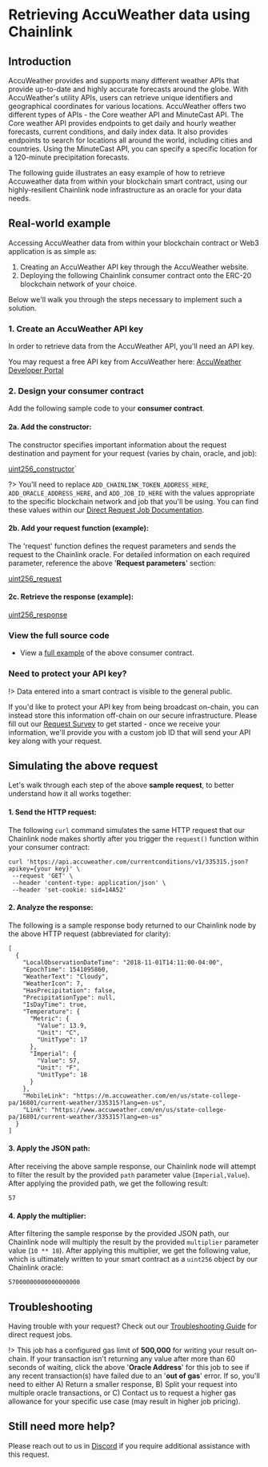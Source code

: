 # Retrieving AccuWeather data using Chainlink

## Introduction

AccuWeather provides and supports many different weather APIs that provide up-to-date and highly accurate forecasts around the globe. With AccuWeather's utility APIs, users can retrieve unique identifiers and geographical coordinates for various locations.  AccuWeather offers two different types of APIs - the Core weather API and MinuteCast API. The Core weather API provides endpoints to get daily and hourly weather forecasts, current conditions, and daily index data. It also provides endpoints to search for locations all around the world, including cities and countries. Using the MinuteCast API, you can specify a specific location for a 120-minute precipitation forecasts.

The following guide illustrates an easy example of how to retrieve Accuweather data from within your blockchain smart contract, using our highly-resilient Chainlink node infrastructure as an oracle for your data needs.

## Real-world example

Accessing AccuWeather data from within your blockchain contract or Web3 application is as simple as:

1. Creating an AccuWeather API key through the AccuWeather website.
2. Deploying the following Chainlink consumer contract onto the ERC-20 blockchain network of your choice. 

Below we'll walk you through the steps necessary to implement such a solution.

### 1. Create an AccuWeather API key

In order to retrieve data from the AccuWeather API, you'll need an API key. 

You may request a free API key from AccuWeather here: [AccuWeather Developer Portal](https://developer.accuweather.com/)

### 2. Design your consumer contract

Add the following sample code to your **consumer contract**.

#### 2a. Add the constructor:

The constructor specifies important information about the request destination and payment for your request (varies by chain, oracle, and job): 

[uint256_constructor](/AccuWeather.sol ':include :type=code :fragment=constructor')`

?> You'll need to replace `ADD_CHAINLINK_TOKEN_ADDRESS_HERE`, `ADD_ORACLE_ADDRESS_HERE`, and `ADD_JOB_ID_HERE` with the values appropriate to the specific blockchain network and job that you'll be using. You can find these values within our [Direct Request Job Documentation](/services/direct-request-jobs/Jobs-and-Pricing).

#### 2b. Add your request function (example):
The 'request' function defines the request parameters and sends the request to the Chainlink oracle. For detailed information on each required parameter, reference the above '**Request parameters**' section:

[uint256_request](/AccuWeather.sol ':include :type=code :fragment=request')

#### 2c. Retrieve the response (example):

[uint256_response](/AccuWeather.sol ':include :type=code :fragment=response')

### View the full source code

* View a [full example](https://github.com/LinkWellNodes/Documentation/blob/main/docs/services/direct-request-jobs/examples/weather-data/AccuWeather.sol) of the above consumer contract.

### Need to protect your API key?

!> Data entered into a smart contract is visible to the general public.

If you'd like to protect your API key from being broadcast on-chain, you can instead store this information off-chain on our secure infrastructure. Please fill out our [Request Survey](https://linkwellnodes.io/Getting-Started.html) to get started - once we receive your information, we'll provide you with a custom job ID that will send your API key along with your request.

## Simulating the above request

Let's walk through each step of the above **sample request**, to better understand how it all works together:

#### 1. **Send the HTTP request**:

The following `curl` command simulates the same HTTP request that our Chainlink node makes shortly after you trigger the `request()` function within your consumer contract:

```
curl 'https://api.accuweather.com/currentconditions/v1/335315.json?apikey={your key}' \
 --request 'GET' \
 --header 'content-type: application/json' \
 --header 'set-cookie: sid=14A52'
```

#### 2. **Analyze the response**:

The following is a sample response body returned to our Chainlink node by the above HTTP request (abbreviated for clarity):

```
[
  {
    "LocalObservationDateTime": "2018-11-01T14:11:00-04:00",
    "EpochTime": 1541095860,
    "WeatherText": "Cloudy",
    "WeatherIcon": 7,
    "HasPrecipitation": false,
    "PrecipitationType": null,
    "IsDayTime": true,
    "Temperature": {
      "Metric": {
        "Value": 13.9,
        "Unit": "C",
        "UnitType": 17
      },
      "Imperial": {
        "Value": 57,
        "Unit": "F",
        "UnitType": 18
      }
    },
    "MobileLink": "https://m.accuweather.com/en/us/state-college-pa/16801/current-weather/335315?lang=en-us",
    "Link": "https://www.accuweather.com/en/us/state-college-pa/16801/current-weather/335315?lang=en-us"
  }
]
```

#### 3. **Apply the JSON path**:

After receiving the above sample response, our Chainlink node will attempt to filter the result by the provided `path` parameter value (`Imperial,Value`). After applying the provided path, we get the following result:

```
57
```

#### 4. **Apply the multiplier**:

After filtering the sample response by the provided JSON path, our Chainlink node will multiply the result by the provided `multiplier` parameter value (`10 ** 18`). After applying this multiplier, we get the following value, which is ultimately written to your smart contract as a `uint256` object by our Chainlink oracle:

```
57000000000000000000
```

## Troubleshooting

Having trouble with your request? Check out our [Troubleshooting Guide](/knowledgebase/Chainlink-Users-FAQ?id=direct-request-job-troubleshooting) for direct request jobs.

!> This job has a configured gas limit of **500,000** for writing your result on-chain. If your transaction isn't returning any value after more than 60 seconds of waiting, click the above '**Oracle Address**' for this job to see if any recent transaction(s) have failed due to an '**out of gas**' error. If so, you'll need to either A) Return a smaller response, B) Split your request into multiple oracle transactions, or C) Contact us to request a higher gas allowance for your specific use case (may result in higher job pricing). 

## Still need more help?

Please reach out to us in [Discord](https://discord.gg/AJ66pRz4) if you require additional assistance with this request.
